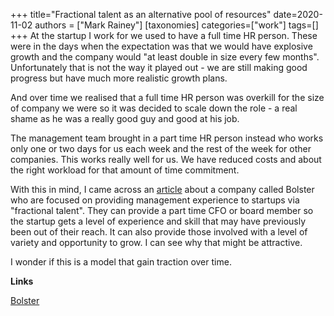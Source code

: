 +++
title="Fractional talent as an alternative pool of resources"
date=2020-11-02
authors = ["Mark Rainey"]
[taxonomies]
categories=["work"]
tags=[]
+++
At the startup I work for we used to have a full time HR person. These were in the days when the expectation was that we would have explosive growth and the company would "at least double in size every few months". Unfortunately that is not the way it played out - we are still making good progress but have much more realistic growth plans.
<!-- more -->

And over time we realised that a full time HR person was overkill for the size of company we were so it was decided to scale down the role - a real shame as he was a really good guy and good at his job. 

 The management team brought in a part time HR person instead who works only one or two days for us each week and the rest of the week for other companies. This works really well for us. We have reduced costs and about the right workload for that amount of time commitment.

With this in mind, I came across an [article](https://avc.com/2020/09/bolster-your-management-team-and-board/) about a company called Bolster who are focused on providing management experience to startups via "fractional talent". They can provide a part time CFO or board member so the startup gets a level of experience and skill that may have previously been out of their reach. It can also provide those involved with a level of variety and opportunity to grow. I can see why that might be attractive.

I wonder if this is a model that gain traction over time.

__Links__

[Bolster](https://avc.com/2020/09/bolster-your-management-team-and-board/)
